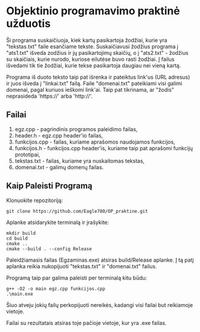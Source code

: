 # Objektinio programavimo praktinė užduotis

Ši programa suskaičiuoja, kiek kartų pasikartoja žodžiai, kurie yra "tekstas.txt" faile esančiame tekste. Suskaičiavusi žodžius programa į "ats1.txt" išveda zodžius ir jų pasikartojimų skaičių, o į "ats2.txt" - žodžius su skaičiais, kurie nurodo, kuriose eilutėse buvo rasti žodžiai. Į failus išvedami tik tie žodžiai, kurie tekse pasikartoja daugiau nei vieną kartą.

Programa iš duoto teksto taip pat išrenka ir pateiktus link'us (URL adresus) ir juos išveda į "linkai.txt" failą. Faile "domenai.txt" pateikiami visi galimi domenai, pagal kuriuos ieškomi link'ai. Taip pat tikrinama, ar "žodis" neprasideda 'https://' arba 'http://'.

## Failai

1. egz.cpp - pagrindinis programos paleidimo failas,
2. header.h - egz.cpp header'io failas,
3. funkcijos.cpp - failas, kuriame aprašomos naudojamos funkcijos,
4. funkcijos.h - funkcijos.cpp header'is, kuriame taip pat aprašomi funkcijų prototipai,
5. tekstas.txt - failas, kuriame yra nuskaitomas tekstas,
6. domenai.txt - galimų domenų failas.

## Kaip Paleisti Programą

Klonuokite repozitoriją:

    git clone https://github.com/Eagle780/OP_praktine.git

Aplanke atsidarykite terminalą ir įrašykite:

    mkdir build
    cd build
    cmake ..
    cmake --build . --config Release

Paleidžiamasis failas (Egzaminas.exe) atsiras build/Release aplanke. Į tą patį aplanka reikia nukopijuoti "tekstas.txt" ir "domenai.txt" failus.

Programą taip par galima paleisti per terminalą kitu būdu:

    g++ -O2 -o main egz.cpp funkcijos.cpp
    .\main.exe

Šiuo atveju jokių failų perkopijuoti nereikės, kadangi visi failai but reikiamoje vietoje.

Failai su rezultatais atsiras toje pačioje vietoje, kur yra .exe failas.

